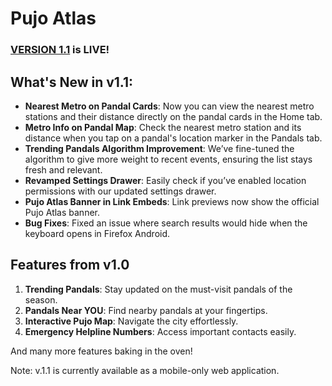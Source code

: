 # Pujo Atlas

### [VERSION 1.1](https://atlas.ourkolkata.in/) is LIVE!

## What's New in v1.1:
- **Nearest Metro on Pandal Cards**: Now you can view the nearest metro stations and their distance directly on the pandal cards in the Home tab.
- **Metro Info on Pandal Map**: Check the nearest metro station and its distance when you tap on a pandal's location marker in the Pandals tab.
- **Trending Pandals Algorithm Improvement**: We’ve fine-tuned the algorithm to give more weight to recent events, ensuring the list stays fresh and relevant.
- **Revamped Settings Drawer**: Easily check if you’ve enabled location permissions with our updated settings drawer.
- **Pujo Atlas Banner in Link Embeds**: Link previews now show the official Pujo Atlas banner.
- **Bug Fixes**: Fixed an issue where search results would hide when the keyboard opens in Firefox Android.


## Features from v1.0
1. **Trending Pandals**: Stay updated on the must-visit pandals of the season.
2. **Pandals Near YOU**: Find nearby pandals at your fingertips.
3. **Interactive Pujo Map**: Navigate the city effortlessly.
4. **Emergency Helpline Numbers**: Access important contacts easily.

And many more features baking in the oven!

Note: v.1.1 is currently available as a mobile-only web application.

